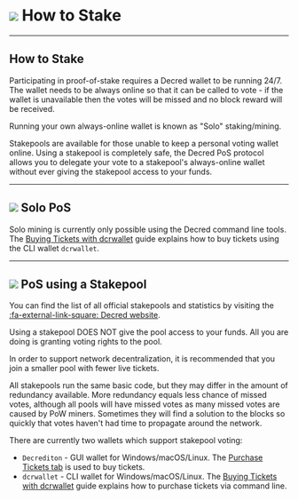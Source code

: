 # <img class="dcr-icon" src="/img/dcr-icons/QuestionTicket.svg" /> How to Stake

---

## How to Stake

Participating in proof-of-stake requires a Decred wallet to be running 24/7. The wallet needs to be always online so that it can be called to vote - if the wallet is unavailable then the votes will be missed and no block reward will be received.

Running your own always-online wallet is known as "Solo" staking/mining.

Stakepools are available for those unable to keep a personal voting wallet online. Using a stakepool is completely safe, the Decred PoS protocol allows you to delegate your vote to a stakepool's always-online wallet without ever giving the stakepool access to your funds.

---

## <img class="dcr-icon" src="/img/dcr-icons/Solo.svg" /> Solo PoS

Solo mining is currently only possible using the Decred command line tools. The [Buying Tickets with dcrwallet](../getting-started/user-guides/dcrwallet-tickets.md) guide explains how to buy tickets using the CLI wallet `dcrwallet`.

---

## <img class="dcr-icon" src="/img/dcr-icons/Pool.svg" /> PoS using a Stakepool

You can find the list of all official stakepools and statistics by visiting the
[:fa-external-link-square: Decred website](https://decred.org/stakepools/).

Using a stakepool DOES NOT give the pool access to your funds. All you are doing is granting voting rights to the pool.

In order to support network decentralization, it is recommended that you join a smaller pool with fewer live tickets.

All stakepools run the same basic code, but they may differ in the amount of redundancy available.
More redundancy equals less chance of missed votes, although all pools will have missed votes as many missed votes are caused by PoW miners.
Sometimes they will find a solution to the blocks so quickly that votes haven't had time to propagate around the network.

There are currently two wallets which support stakepool voting:

- `Decrediton` - GUI wallet for Windows/macOS/Linux. The [Purchase Tickets tab](../getting-started/user-guides/using-decrediton.md#tickets) is used to buy tickets.
- `dcrwallet` - CLI wallet for Windows/macOS/Linux. The [Buying Tickets with dcrwallet](../getting-started/user-guides/dcrwallet-tickets.md) guide explains how to purchase tickets via command line.
